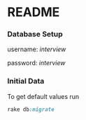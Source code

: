 # README

### Database Setup

username: *interview*

password: *interview*


### Initial Data

To get default values run 
```ruby
rake db:migrate
```
